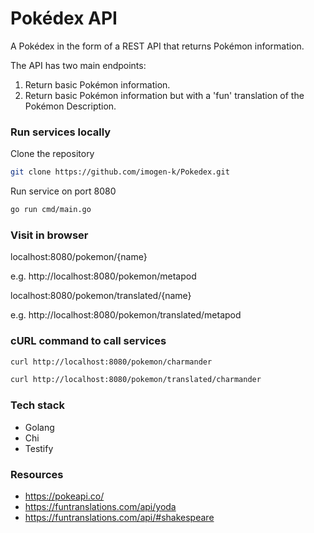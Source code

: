# Pokédex API

A Pokédex in the form of a REST API that returns Pokémon information.

The API has two main endpoints:
1. Return basic Pokémon information.
2. Return basic Pokémon information but with a 'fun' translation of the Pokémon Description.


### Run services locally

Clone the repository

```bash
git clone https://github.com/imogen-k/Pokedex.git
```

Run service on port 8080
```bash
go run cmd/main.go
```

### Visit in browser

localhost:8080/pokemon/{name}

e.g. http://localhost:8080/pokemon/metapod


localhost:8080/pokemon/translated/{name}

e.g. http://localhost:8080/pokemon/translated/metapod


### cURL command to call services

```bash 
curl http://localhost:8080/pokemon/charmander
```
```bash 
curl http://localhost:8080/pokemon/translated/charmander
```

### Tech stack
- Golang
- Chi
- Testify

### Resources
- https://pokeapi.co/
- https://funtranslations.com/api/yoda
- https://funtranslations.com/api/#shakespeare
